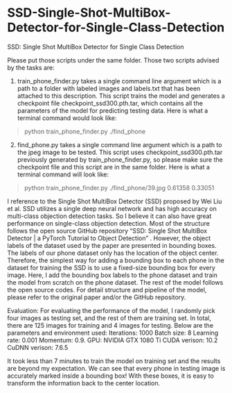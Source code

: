 # SSD-Single-Shot-MultiBox-Detector-for-Single-Class-Detection
SSD: Single Shot MultiBox Detector for Single Class Detection

Please put those scripts under the same folder. Those two scripts advised by the tasks are:
1) train_phone_finder.py takes a single command line argument which is a path to a folder with labeled images and labels.txt that has been attached to this description. This script trains the model and generates a checkpoint file checkpoint_ssd300.pth.tar, which contains all the parameters of the model for predicting testing data. Here is what a terminal command would look like:
> python train_phone_finder.py ./find_phone
2) find_phone.py takes a single command line argument which is a path to the jpeg image to be tested. This script uses checkpoint_ssd300.pth.tar previously generated by train_phone_finder.py, so please make sure the checkpoint file and this script are in the same folder. Here is what a terminal command will look like:
> python train_phone_finder.py ./find_phone/39.jpg
0.61358 0.33051

I reference to the Single Shot MultiBox Detector (SSD) proposed by Wei Liu et al.  SSD utilizes a single deep neural network and has high accuracy on multi-class objection detection tasks. So I believe it can also have great performance on single-class objection detection. 
Most of the structure follows the open source GitHub repository “SSD: Single Shot MultiBox Detector | a PyTorch Tutorial to Object Detection”  . However, the object labels of the dataset used by the paper are presented in bounding boxes. The labels of our phone dataset only has the location of the object center. Therefore, the simplest way for adding a bounding box to each phone in the dataset for training the SSD is to use a fixed-size bounding box for every image. Here, I add the bounding box labels to the phone dataset and train the model from scratch on the phone dataset. The rest of the model follows the open source codes. For detail structure and pipeline of the model, please refer to the original paper and/or the GitHub repository.

Evaluation:
For evaluating the performance of the model, I randomly pick four images as testing set, and the rest of them are training set. In total, there are 125 images for training and 4 images for testing. Below are the parameters and environment used:
Iterations: 1000
Batch size: 8
Learning rate: 0.001
Momentum: 0.9.
GPU: NVIDIA GTX 1080 Ti
CUDA verison: 10.2
CuDNN verison: 7.6.5

It took less than 7 minutes to train the model on training set and the results are beyond my expectation. We can see that every phone in testing image is accurately marked inside a bounding box! With these boxes, it is easy to transform the information back to the center location.
